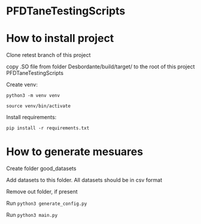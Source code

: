 # PFDTaneTestingScripts

# How to install project

Clone retest branch of this project

copy .SO file from folder Desbordante/build/target/  to the root of this project  PFDTaneTestingScripts


Create venv:

`python3 -m venv venv`

`source venv/bin/activate`

Install requirements:

`pip install -r requirements.txt`



# How to generate mesuares

Create folder good_datasets

Add datasets to this folder. All datasets should be in csv format

Remove out folder, if present

Run `python3 generate_config.py`

Run `python3 main.py`
